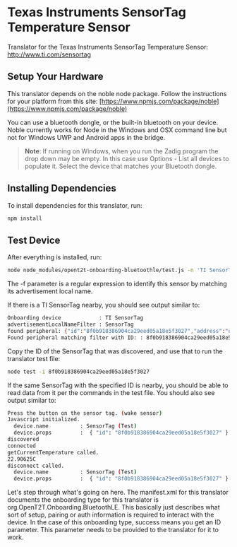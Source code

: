 # Texas Instruments SensorTag Temperature Sensor

Translator for the Texas Instruments SensorTag Temperature Sensor: http://www.ti.com/sensortag

## Setup Your Hardware

This translator depends on the noble node package. Follow the instructions for your platform from this site:
[https://www.npmjs.com/package/noble](https://www.npmjs.com/package/noble)

You can use a bluetooth dongle, or the built-in bluetooth on your device. Noble currently works for Node in the Windows and OSX command line but not for Windows UWP and Android apps in the bridge.

> <b>Note</b>: If running on Windows, when you run the Zadig program the drop down may be empty. In this case use Options - List all devices to populate it.
> Select the device that matches your Bluetooth dongle.

## Installing Dependencies
To install dependencies for this translator, run:

```bash
npm install
```

## Test Device
After everything is installed, run:

```bash
node node_modules/opent2t-onboarding-bluetoothle/test.js -n 'TI SensorTag' -f 'SensorTag'
```

The -f parameter is a regular expression to identify this sensor by matching its advertisement local name.

If there is a TI SensorTag nearby, you should see output similar to:

```bash
Onboarding device            : TI SensorTag
advertisementLocalNameFilter : SensorTag
found peripheral: {"id":"8f0b918386904ca29eed05a18e5f3027","address":"unknown","addressType":"unknown","connectable":true,"advertisement":{"localName":"SensorTag","txPowerLevel":0,"serviceData":[],"serviceUuids":[]},"rssi":-40,"state":"disconnected"}
Found peripheral matching filter with ID: : 8f0b918386904ca29eed05a18e5f3027
```

Copy the ID of the SensorTag that was discovered, and use that to run the translator test file:

```bash
node test -i 8f0b918386904ca29eed05a18e5f3027
```

If the same SensorTag with the specified ID is nearby, you should be able to read data from it per
the commands in the test file. You should also see output similar to:

```bash
Press the button on the sensor tag. (wake sensor)
Javascript initialized.
  device.name          : SensorTag (Test)
  device.props         :  { "id": "8f0b918386904ca29eed05a18e5f3027" }
discovered
connected
getCurrentTemperature called.
22.90625C
disconnect called.
  device.name          : SensorTag (Test)
  device.props         :  { "id": "8f0b918386904ca29eed05a18e5f3027" }
```

Let's step through what's going on here. The manifest.xml for this translator documents the onboarding type
for this translator is org.OpenT2T.Onboarding.BluetoothLE. This basically just describes what sort of setup, pairing or
auth information is required to interact with the device. In the case of this onboarding type, success means you get
an ID parameter. This parameter needs to be provided to the translator for it to work.
